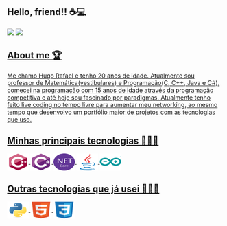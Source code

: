 ## Hello, friend!! ☕💻

 <div style="align = center" >
  <a href="https://github.com/hgrafa">
  <img height="130em" src="https://github-readme-stats.vercel.app/api?username=hgrafa&show_icons=true&theme=radical&include_all_commits=true&count_private=true&hide=stars,contribs"/>
  <img height="130em" src="https://github-readme-stats.vercel.app/api/top-langs/?username=hgrafa&layout=compact&langs_count=7&theme=radical"/>
</div>
 
## About me 🏆
 
 Me chamo Hugo Rafael e tenho 20 anos de idade. Atualmente sou professor de Matemática(vestibulares) e Programação(C, C++, Java e C#), comecei na programação com 15 anos de idade através da programação competitiva e até hoje sou fascinado por paradigmas. Atualmente tenho feito live coding no tempo livre para aumentar meu networking, ao mesmo tempo que desenvolvo um portfólio maior de projetos com as tecnologias que uso. 

## Minhas principais tecnologias 🧑‍💻🚀
 
 <div style="display: inline_block align = center">
  <img align="center" alt="Hugo-Cplusplus" height="40" width="50" src="https://raw.githubusercontent.com/devicons/devicon/master/icons/cplusplus/cplusplus-original.svg">
  <img align="center" alt="Hugo-C#" height="40" width="50" src="https://raw.githubusercontent.com/devicons/devicon/master/icons/csharp/csharp-original.svg">
  <img align="center" alt="Hugo-Python" height="40" width="50" src="https://raw.githubusercontent.com/devicons/devicon/master/icons/dotnetcore/dotnetcore-original.svg">
  <img align="center" alt="Hugo-Java" height="40" width="50" src="https://raw.githubusercontent.com/devicons/devicon/master/icons/java/java-original.svg">
  <img align="center" alt="Hugo-Arduino" height="40" width="50" src="https://raw.githubusercontent.com/devicons/devicon/master/icons/arduino/arduino-original.svg">
</div>
 
## Outras tecnologias que já usei 🧑‍💻📝
 
<div style="display: inline_block align = center">
  <img align="center" alt="Hugo-Python" height="40" width="50" src="https://raw.githubusercontent.com/devicons/devicon/master/icons/python/python-original.svg">
  <img align="center" alt="Hugo-HTML" height="40" width="50" src="https://raw.githubusercontent.com/devicons/devicon/master/icons/html5/html5-original.svg">
  <img align="center" alt="Hugo-CSS" height="40" width="50" src="https://raw.githubusercontent.com/devicons/devicon/master/icons/css3/css3-original.svg">
</div>
 
 ##

